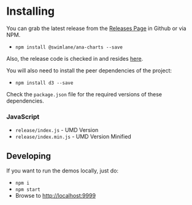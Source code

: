 # Installing

You can grab the latest release from the [Releases Page](https://github.com/swimlane/ana-charts/releases) in Github or via NPM.

* `npm install @swimlane/ana-charts --save`

Also, the release code is checked in and resides [here](https://github.com/swimlane/ana-charts/tree/master/release).

You will also need to install the peer dependencies of the project:

* `npm install d3 --save`

Check the `package.json` file for the required versions of these dependencies.

### JavaScript
- `release/index.js` - UMD Version
- `release/index.min.js` - UMD Version Minified

## Developing
If you want to run the demos locally, just do:

- `npm i`
- `npm start`
- Browse to [http://localhost:9999](http://localhost:9999)
